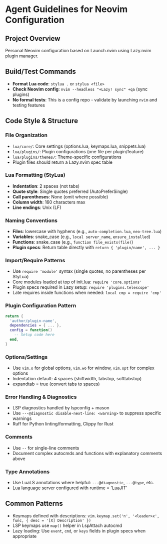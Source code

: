 # Agent Guidelines for Neovim Configuration

## Project Overview
Personal Neovim configuration based on Launch.nvim using Lazy.nvim plugin manager.

## Build/Test Commands
- **Format Lua code**: `stylua .` or `stylua <file>`
- **Check Neovim config**: `nvim --headless "+Lazy! sync" +qa` (sync plugins)
- **No formal tests**: This is a config repo - validate by launching `nvim` and testing features

## Code Style & Structure

### File Organization
- `lua/core/`: Core settings (options.lua, keymaps.lua, snippets.lua)
- `lua/plugins/`: Plugin configurations (one file per plugin/feature)
- `lua/plugins/themes/`: Theme-specific configurations
- Plugin files should return a Lazy.nvim spec table

### Lua Formatting (StyLua)
- **Indentation**: 2 spaces (not tabs)
- **Quote style**: Single quotes preferred (AutoPreferSingle)
- **Call parentheses**: None (omit where possible)
- **Column width**: 160 characters max
- **Line endings**: Unix (LF)

### Naming Conventions
- **Files**: lowercase with hyphens (e.g., `auto-completion.lua`, `neo-tree.lua`)
- **Variables**: snake_case (e.g., `local server_name`, `ensure_installed`)
- **Functions**: snake_case (e.g., `function file_exists(file)`)
- **Plugin specs**: Return table directly with `return { 'plugin/name', ... }`

### Import/Require Patterns
- Use `require 'module'` syntax (single quotes, no parentheses per StyLua)
- Core modules loaded at top of init.lua: `require 'core.options'`
- Plugin specs required in Lazy setup: `require 'plugins.telescope'`
- Late requires inside functions when needed: `local cmp = require 'cmp'`

### Plugin Configuration Pattern
```lua
return {
  'author/plugin-name',
  dependencies = { ... },
  config = function()
    -- Setup code here
  end,
}
```

### Options/Settings
- Use `vim.o` for global options, `vim.wo` for window, `vim.opt` for complex options
- Indentation default: 4 spaces (shiftwidth, tabstop, softtabstop)
- expandtab = true (convert tabs to spaces)

### Error Handling & Diagnostics
- LSP diagnostics handled by lspconfig + mason
- Use `---@diagnostic disable-next-line: <warning>` to suppress specific warnings
- Ruff for Python linting/formatting, Clippy for Rust

### Comments
- Use `--` for single-line comments
- Document complex autocmds and functions with explanatory comments above

### Type Annotations
- Use LuaLS annotations where helpful: `---@diagnostic`, `---@type`, etc.
- Lua language server configured with runtime = 'LuaJIT'

## Common Patterns
- Keymaps defined with descriptions: `vim.keymap.set('n', '<leader>x', func, { desc = '[X] Description' })`
- LSP keymaps use `map()` helper in LspAttach autocmd
- Lazy loading: Use `event`, `cmd`, or `keys` fields in plugin specs when appropriate
